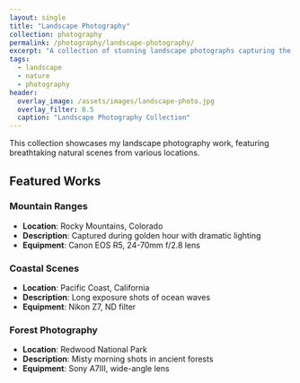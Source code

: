 ```yaml
---
layout: single
title: "Landscape Photography"
collection: photography
permalink: /photography/landscape-photography/
excerpt: "A collection of stunning landscape photographs capturing the beauty of nature."
tags:
  - landscape
  - nature
  - photography
header:
  overlay_image: /assets/images/landscape-photo.jpg
  overlay_filter: 0.5
  caption: "Landscape Photography Collection"
---
```


This collection showcases my landscape photography work, featuring breathtaking natural scenes from various locations.

## Featured Works

### Mountain Ranges
- **Location**: Rocky Mountains, Colorado
- **Description**: Captured during golden hour with dramatic lighting
- **Equipment**: Canon EOS R5, 24-70mm f/2.8 lens

### Coastal Scenes  
- **Location**: Pacific Coast, California
- **Description**: Long exposure shots of ocean waves
- **Equipment**: Nikon Z7, ND filter

### Forest Photography
- **Location**: Redwood National Park
- **Description**: Misty morning shots in ancient forests
- **Equipment**: Sony A7III, wide-angle lens